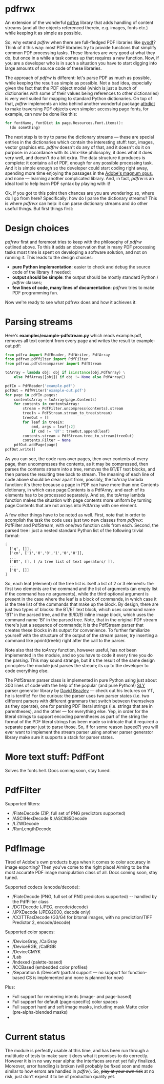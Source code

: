 # pdfrwx

An extension of the wonderful [pdfrw](https://github.com/pmaupin/pdfrw) library that adds handling of content streams (and all the objects referenced therein, e.g. images, fonts etc.) while keeping it as simple as possible.

So, why extend _pdfrw_ when there are full-fledged PDF libraries like [pypdf](https://pypi.org/project/pypdf/)? Think of it this way: most PDF libraries try to provide functions that simplify common PDF processing tasks. These libraries are very good at what they do, but once in a while a task comes up that requires a new function. Now, if you are a developer who is in such a situation you have to start digging into large amounts of source code of these libraries.

The approach of _pdfrw_ is different: let's parse PDF as much as possible, while keeping the result as simple as possible. Not a bad idea, especially given the fact that the PDF object model (which is just a bunch of dictionaries with some of their values being references to other dictionaries) is very well suited for mapping to standard Python dictionaries. On top of that, _pdfrw_ implements an idea behind another wonderful package [attrdict](https://pypi.org/project/attrdict/) to make traversing PDF objects even simpler: accessing page fonts, for example, can now be done like this:
```python
for fontName, fontDict in page.Resources.Font.items():
  (do something)
```
The next step is to try to parse the dictionary streams — these are special entries in the dictionaries which contain the interesting stuff: text, images, vector graphics etc. _pdfrw_ doesn't do any of that, and it doesn't do it on purpose: in accordance with its Unix-like philosophy, it does what it does very well, and doesn't do a bit extra. The data structure it produces is complete: it contains all of PDF, enough for any possible processing task. And it is simple enough so the developer could start coding right away, spending more time enjoying the passages in the [Adobe's magnum opus](https://opensource.adobe.com/dc-acrobat-sdk-docs/pdfstandards/pdfreference1.7old.pdf), and none — learning another complicated library. And, in fact, _pdfrw_ is an ideal tool to help learn PDF syntax by playing with it!

Ok, if you got to this point then chances are you are wondering: so, where do I go from here? Specifically: how do I parse the dictionary streams? This is where _pdfrwx_ can help: it can parse dictionary streams and do other useful things. But first things first:

# Design choices

_pdfrwx_ first and foremost tries to keep with the philosophy of _pdfrw_ outlined above. To this it adds an observation that in many PDF processing tasks most time is spent on developing a software solution, and not on running it. This leads to the design choices:

* **pure Python implementation**: easier to check and debug the source code of the library if needed;
* **output should be simple**: the output should be mostly standard Python / _pdfrw_ classes;
* **few lines of code, many lines of documentation**: _pdfrwx_ tries to make PDF programming fun.

Now we're ready to see what pdfrwx does and how it achieves it:

# Parsing streams

Here's **examples/example-pdfstream.py** which reads example.pdf, removes all text content from every page and writes the result to example-out.pdf:

```python
from pdfrw import PdfReader, PdfWriter, PdfArray
from pdfrwx.pdffilter import PdfFilter
from pdfrwx.pdfstreamparser import PdfStream

toArray = lambda obj: obj if isinstance(obj,PdfArray) \
    else PdfArray([obj]) if obj != None else PdfArray()

pdfIn = PdfReader('example.pdf')
pdfOut = PdfWriter('example-out.pdf')
for page in pdfIn.pages:
    contentsArray = toArray(page.Contents)
    for contents in contentsArray:
        stream = PdfFilter.uncompress(contents).stream
        treeIn = PdfStream.stream_to_tree(stream)
        treeOut = []
        for leaf in treeIn:
            cmd, args = leaf[:2]
            if cmd != 'BT': treeOut.append(leaf)
        contents.stream = PdfStream.tree_to_stream(treeOut)
        contents.Filter = None
    pdfOut.addPage(page)
pdfOut.write()
```

As you can see, the code runs over pages, then over contents of every page, then uncompresses the contents, as it may be compressed, then parses the contents stream into a tree, removes the BT/ET text blocks, and then parses the resulting tree back to stream. The meaning of each line of code above should be clear apart from, possibly, the toArray lambda function: it's there because a page in PDF can have more than one Contents dictionary, in which case page.Contents is a PdfArray, and each of its elements has to be processed separately. And so, the toArray lambda function makes the situation with page contents more uniform by turning page.Contents that are not arrays into PdfArray with one element.

A few other things have to be noted as well. First, note that in order to acomplish the task the code uses just two new classes from _pdfrwx_: PdfFilter and PdfStream, with one/two function calls from each. Second, the parsed tree i just a nested standard Python list of the following trivial format:
```
[
  ['q', []],
  ['cm', ['1','0','0','1','0','0']],
  ...
  ['BT', [], [ /a tree list of text operators/ ]],
  ...
  ['Q', []]
]
```
So, each leaf (element) of the tree list is itself a list of 2 or 3 elements: the first two elements are the command and the list of arguments (an empty list if the command has no arguments), while the third optional argument is present in the case where the leaf is a block of commands, in which case it is the tree list of the commands that make up the block. By design, there are just two types of blocks: the BT/ET text block, which uses command name 'BT' in the parsed tree, and the BI/ID/EI inline image block, which uses the command name 'BI' in the parsed tree. Note, that in the original PDF stream there's just a sequence of commands; it is the PdfStream parser that creates these blocks in its output for convenience. To further familiarize yourself with the structure of the output of the stream parser, try inserting a command like pprint(treeIn) right after the call to the parser.

Note also that the _toArray_ function, however useful, has _not_ been implemented in the module, and so you have to code it every time you do the parsing. This may sound strange, but it's the result of the same design principles: the module just parses the stream; its up to the developer to code everything else.

The PdfStream parser class is implemented in pure Python using just about 300 lines of code with the help of the popular (and pure Python!) [SLY](https://github.com/dabeaz/sly) parser generator library by [David Beazley](https://github.com/dabeaz/sly) — check out his lectures on YT, he is terrific! For the curious: the parser uses two parser states (i.e. two different parsers with different grammars that switch between themselves as they operate), one for parsing PDF literal strings (i.e. strings that are in parentheses), and the other — for everything else. Yep, in order for the literal strings to support encoding parentheses as part of the string the format of the PDF literal strings has been made so intricate that it required a separate parser just to parse those. So, if for some reason (speed?) you will ever want to implement the stream parser using another parser generator library make sure it supports a stack for parser states.

# More text stuff: PdfFont

Solves the fonts hell. Docs coming soon, stay tuned.

# PdfFilter

Supported filters:

* /FlateDecode (ZIP, full set of PNG predictors supported)
* /ASCIIHexDecode & /ASCII85Decode
* /LZWDecode
* /RunLengthDecode

# PdfImage

Tired of Adobe's own products bugs when it comes to color accuracy in image exporting? Then you've come to the right place! Aiming to be the most accurate PDF image manipulation class of all. Docs coming soon, stay tuned.

Supported codecs (encode/decode):

* /FlateDecode (PNG, full set of PNG predictors supported) -- handled by the PdfFilter class
* /DCTDecode (JPEG, encode/decode)
* /JPXDecode (JPEG2000, decode only)
* /CCITTFaxDecode (G3/G4 for bitonal images, with no prediction/TIFF Predictor 2, encode/decode)

Supported color spaces:

* /DeviceGray, /CalGray
* /DeviceRGB, /CalRGB
* /DeviceCMYK
* /Lab
* /Indexed (palette-based)
* /ICCBased (embedded color profiles)
* /Separation & /DeviceN (partial support — no support for function-based CS is implemented and none is planned for now)

Plus:

* Full support for rendering intents (image- and page-based)
* Full support for default (page-specific) color spaces
* Full support hard and soft image masks, including mask Matte color (pre-alpha-blended masks)
* 


# Current status

The module is perfectly usable at this time, and has been run through a multitude of tests to make sure it does what it promises to do correctly. However it is in no way near alpha: the interfaces are not yet fully finalized. Moreover, error handling is broken (will probably be fixed soon and made similar to how errors are handled in _pdfrw_). So, ~~play at your own risk~~ at no risk, just don't expect it to be of production quality yet.
